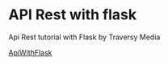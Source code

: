 # API Rest with flask

Api Rest tutorial with Flask by Traversy Media

[ApiWithFlask](https://www.youtube.com/watch?v=PTZiDnuC86g)

